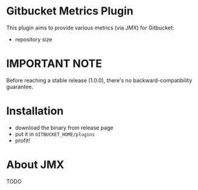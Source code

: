 # Gitbucket Metrics Plugin

This plugin aims to provide various metrics (via JMX) for Gitbucket:

- repository size

# IMPORTANT NOTE

Before reaching a stable release (1.0.0), there's no
backward-compatibility guarantee.

# Installation

- download the binary from release page
- put it in `GITBUCKET_HOME/plugins`
- profit!

# About JMX

TODO

